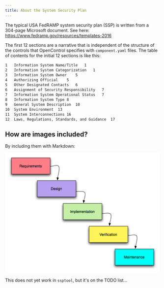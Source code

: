 ```yaml
---
title: About the System Security Plan
---
```


The typical USA FedRAMP system security plan (SSP)
is written from a 304-page Microsoft document. See here:
https://www.fedramp.gov/resources/templates-2016

The first 12 sections are a narrative that is independent of the
structure of the controls that OpenControl specifies with `component.yaml`
files. The table of contents for the initial 12
sections is like this:

```
1	Information System Name/Title	1
2	Information System Categorization	1
3	Information System Owner	5
4	Authorizing Official	5
5	Other Designated Contacts	6
6	Assignment of Security Responsibility	7
7	Information System Operational Status	7
8	Information System Type	8
9	General System Description	10
10	System Environment	13
11	System Interconnections	16
12	Laws, Regulations, Standards, and Guidance	17
```

## How are images included?

By including them with Markdown:

![Waterfall SDLC Image](./Waterfall_model.png)

This does not yet work in `ssptool`, but it's on the TODO list...

